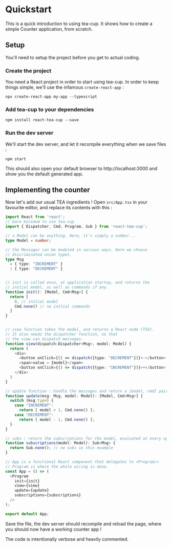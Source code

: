 # Quickstart

This is a quick introduction to using tea-cup. It shows how to create 
a simple Counter application, from scratch. 

## Setup

You'll need to setup the project before you get to actual coding.

### Create the project

You need a React project in order to start using tea-cup.
In order to keep things simple, we'll use the infamous `create-react-app` :

    npx create-react-app my-app --typescript
    
### Add tea-cup to your dependencies

    npm install react-tea-cup --save
    
### Run the dev server

We'll start the dev server, and let it recompile everything 
when we save files :

    npm start
    
This should also open your default browser to http://localhost:3000
and show you the default generated app.

## Implementing the counter

Now let's add our usual TEA ingredients ! Open `src/App.tsx` in your 
favourite editor, and replace its contents with this :

```typescript jsx
import React from 'react';
// bare minimum to use tea-cup
import { Dispatcher, Cmd, Program, Sub } from 'react-tea-cup';

// a Model can be anything. Here, it's simply a number...
type Model = number;

// the Messages can be modeled in various ways. Here we choose 
// discriminated union types.
type Msg 
  = { type: "INCREMENT" }
  | { type: "DECREMENT" }


// init is called once, at application startup, and returns the 
// initial model, as well as commands if any.
function init(): [Model, Cmd<Msg>] {
  return [ 
    0, // initial model
    Cmd.none() // no initial commands
  ]
}


// view function takes the model, and returns a React node (TSX). 
// It also needs the dispatcher function, so that 
// the view can dispatch messages.
function view(dispatch:Dispatcher<Msg>, model: Model) {
  return (
    <div>
      <button onClick={() => dispatch({type: "DECREMENT"})}>-</button>
      <span>value = {model}</span>
      <button onClick={() => dispatch({type: "INCREMENT"})}>+</button>
    </div>
  )
}

// update function : handle the messages and return a [model, cmd] pair
function update(msg: Msg, model: Model): [Model, Cmd<Msg>] {
  switch (msg.type) {
    case "INCREMENT": 
      return [ model + 1, Cmd.none() ];
    case "DECREMENT":
      return [ model - 1, Cmd.none() ];
  }
}

// subs : return the subscriptions for the model, evaluated at every update.
function subscriptions(model: Model): Sub<Msg> {
  return Sub.none(); // no subs in this example
}

// App is a functional React component that delegates to <Program/>
// Program is where the whole wiring is done.
const App = () => (
  <Program
    init={init}
    view={view}
    update={update}
    subscriptions={subscriptions}
  />
);

export default App;
```


Save the file, the dev server should recompile and reload the page, where you 
should now have a working counter app !

The code is intentionally verbose and heavily commented.